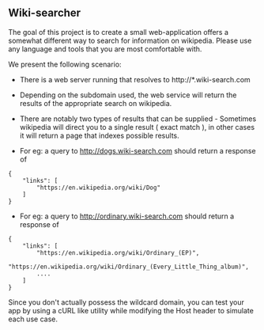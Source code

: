 ## Wiki-searcher

The goal of this project is to create a small web-application offers a somewhat different way to search for information on wikipedia. Please use any language and tools that you are most comfortable with. 


We present the following scenario: 

* There is a web server running that resolves to http://*.wiki-search.com
* Depending on the subdomain used, the web service will return the results of the appropriate search on wikipedia. 
* There are notably two types of results that can be supplied - Sometimes wikipedia will direct you to a single result ( exact match ), in other cases it will return a page that indexes possible results.

* For eg: a query to http://dogs.wiki-search.com should return a response of 
```
{ 
    "links": [
        "https://en.wikipedia.org/wiki/Dog"
    ]
}
```

* For eg: a query to http://ordinary.wiki-search.com should return a response of 
```
{ 
    "links": [
        "https://en.wikipedia.org/wiki/Ordinary_(EP)",
        "https://en.wikipedia.org/wiki/Ordinary_(Every_Little_Thing_album)",
        ....
    ]
}
```

Since you don't actually possess the wildcard domain, you can test your app by using a cURL like utility while modifying the Host header to simulate each use case. 

